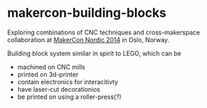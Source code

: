 makercon-building-blocks
========================

Exploring combinations of CNC techniques and cross-makerspace collaboration
at [MakerCon Nordic 2014](http://makercon.no) in Oslo, Norway.

Building block system similar in spirit to LEGO, which can be

* machined on CNC mills
* printed on 3d-printer
* contain electronics for interacitivty
* have laser-cut decorationios
* be printed on using a roller-press(?)
